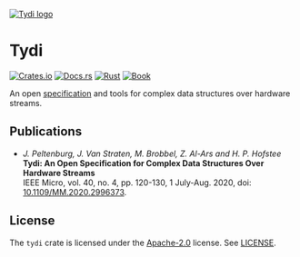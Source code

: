 [![Tydi logo](https://abs-tudelft.github.io/tydi/tydi_logo.svg)](#)

# Tydi

[![Crates.io](https://img.shields.io/crates/v/tydi)](https://crates.io/crates/tydi)
[![Docs.rs](https://docs.rs/tydi/badge.svg)](https://docs.rs/tydi)
[![Rust](https://github.com/abs-tudelft/tydi/workflows/Rust/badge.svg)](https://github.com/abs-tudelft/tydi/actions?query=workflow%3ARust)
[![Book](https://github.com/abs-tudelft/tydi/workflows/Book/badge.svg)](https://abs-tudelft.github.io/tydi)

An open [specification] and tools for complex data structures over hardware streams.

## Publications

- _J. Peltenburg, J. Van Straten, M. Brobbel, Z. Al-Ars and H. P. Hofstee_  
  **Tydi: An Open Specification for Complex Data Structures Over Hardware Streams**  
  IEEE Micro, vol. 40, no. 4, pp. 120-130, 1 July-Aug. 2020, doi: [10.1109/MM.2020.2996373](https://doi.org/10.1109/MM.2020.2996373).

## License

The `tydi` crate is licensed under the [Apache-2.0] license. See [LICENSE].

[specification]: https://abs-tudelft.github.io/tydi
[apache-2.0]: https://www.apache.org/licenses/LICENSE-2.0
[license]: ./LICENSE
